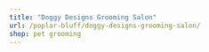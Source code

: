 ```yaml
---
title: "Doggy Designs Grooming Salon"
url: /poplar-bluff/doggy-designs-grooming-salon/
shop: pet grooming
---
```

